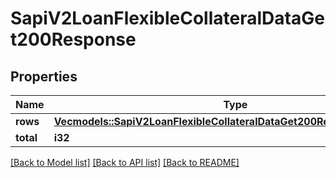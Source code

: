 # SapiV2LoanFlexibleCollateralDataGet200Response

## Properties

Name | Type | Description | Notes
------------ | ------------- | ------------- | -------------
**rows** | [**Vec<models::SapiV2LoanFlexibleCollateralDataGet200ResponseRowsInner>**](_sapi_v2_loan_flexible_collateral_data_get_200_response_rows_inner.md) |  | 
**total** | **i32** |  | 

[[Back to Model list]](../README.md#documentation-for-models) [[Back to API list]](../README.md#documentation-for-api-endpoints) [[Back to README]](../README.md)


